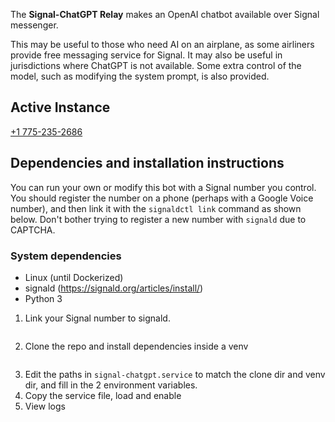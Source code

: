 The **Signal-ChatGPT Relay** makes an OpenAI chatbot available over Signal messenger.

This may be useful to those who need AI on an airplane, as some airliners provide free messaging service for Signal. It may also be useful in jurisdictions where ChatGPT is not available. Some extra control of the model, such as modifying the system prompt, is also provided.

## Active Instance

[+1 775-235-2686](tel:+17752352686) 

## Dependencies and installation instructions

You can run your own or modify this bot with a Signal number you control. You should register the number on a phone (perhaps with a Google Voice number), and then link it with the `signaldctl link` command as shown below. Don't bother trying to register a new number with `signald` due to CAPTCHA. 

### System dependencies
* Linux (until Dockerized)
* signald (https://signald.org/articles/install/)
* Python 3

1. Link your Signal number to signald.
```

```
2. Clone the repo and install dependencies inside a venv
```

```
3. Edit the paths in `signal-chatgpt.service` to match the clone dir and venv dir, and fill in the 2 environment variables.
4. Copy the service file, load and enable
5. View logs



